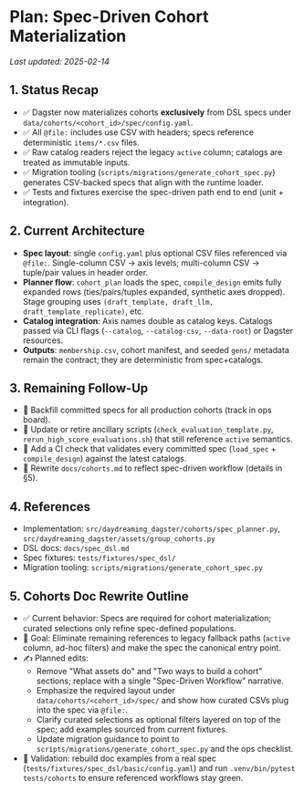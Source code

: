 # Plan: Spec-Driven Cohort Materialization

_Last updated: 2025-02-14_

## 1. Status Recap
- ✅ Dagster now materializes cohorts **exclusively** from DSL specs under `data/cohorts/<cohort_id>/spec/config.yaml`.
- ✅ All `@file:` includes use CSV with headers; specs reference deterministic `items/*.csv` files.
- ✅ Raw catalog readers reject the legacy `active` column; catalogs are treated as immutable inputs.
- ✅ Migration tooling (`scripts/migrations/generate_cohort_spec.py`) generates CSV-backed specs that align with the runtime loader.
- ✅ Tests and fixtures exercise the spec-driven path end to end (unit + integration).

## 2. Current Architecture
- **Spec layout**: single `config.yaml` plus optional CSV files referenced via `@file:`. Single-column CSV → axis levels; multi-column CSV → tuple/pair values in header order.
- **Planner flow**: `cohort_plan` loads the spec, `compile_design` emits fully expanded rows (ties/pairs/tuples expanded, synthetic axes dropped). Stage grouping uses `(draft_template, draft_llm, draft_template_replicate)`, etc.
- **Catalog integration**: Axis names double as catalog keys. Catalogs passed via CLI flags (`--catalog`, `--catalog-csv`, `--data-root`) or Dagster resources.
- **Outputs**: `membership.csv`, cohort manifest, and seeded `gens/` metadata remain the contract; they are deterministic from spec+catalogs.

## 3. Remaining Follow-Up
- 📌 Backfill committed specs for all production cohorts (track in ops board).
- 📌 Update or retire ancillary scripts (`check_evaluation_template.py`, `rerun_high_score_evaluations.sh`) that still reference `active` semantics.
- 📌 Add a CI check that validates every committed spec (`load_spec` + `compile_design`) against the latest catalogs.
- 📌 Rewrite `docs/cohorts.md` to reflect spec-driven workflow (details in §5).

## 4. References
- Implementation: `src/daydreaming_dagster/cohorts/spec_planner.py`, `src/daydreaming_dagster/assets/group_cohorts.py`
- DSL docs: `docs/spec_dsl.md`
- Spec fixtures: `tests/fixtures/spec_dsl/`
- Migration tooling: `scripts/migrations/generate_cohort_spec.py`

## 5. Cohorts Doc Rewrite Outline
- ✅ Current behavior: Specs are required for cohort materialization; curated selections only refine spec-defined populations.
- 🎯 Goal: Eliminate remaining references to legacy fallback paths (`active` column, ad-hoc filters) and make the spec the canonical entry point.
- ✍️ Planned edits:
  - Remove "What assets do" and "Two ways to build a cohort" sections; replace with a single "Spec-Driven Workflow" narrative.
  - Emphasize the required layout under `data/cohorts/<cohort_id>/spec/` and show how curated CSVs plug into the spec via `@file:`.
  - Clarify curated selections as optional filters layered on top of the spec; add examples sourced from current fixtures.
  - Update migration guidance to point to `scripts/migrations/generate_cohort_spec.py` and the ops checklist.
- 🧪 Validation: rebuild doc examples from a real spec (`tests/fixtures/spec_dsl/basic/config.yaml`) and run `.venv/bin/pytest tests/cohorts` to ensure referenced workflows stay green.
